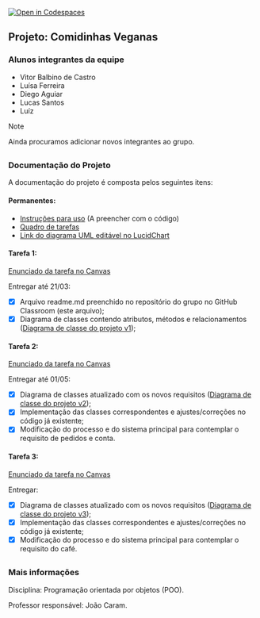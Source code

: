 [![Open in Codespaces](https://classroom.github.com/assets/launch-codespace-7f7980b617ed060a017424585567c406b6ee15c891e84e1186181d67ecf80aa0.svg)](https://classroom.github.com/open-in-codespaces?assignment_repo_id=14375566)
## Projeto: Comidinhas Veganas

### Alunos integrantes da equipe

* Vitor Balbino de Castro
* Luísa Ferreira
* Diego Aguiar
* Lucas Santos
* Luíz
  
<!-- Remover quando o grupo fechar -->
> [!NOTE] 
> Ainda procuramos adicionar novos integrantes ao grupo.


##
### Documentação do Projeto

<!-- Em links, usar %20 como [space] -->

A documentação do projeto é composta pelos seguintes itens: 

#### Permanentes:
 - [Instruções para uso](/docs/instrucoes.md) (A preencher com o código)
 - [Quadro de tarefas](/docs/Quadro%20de%20Tarefas.md)
 - [Link do diagrama UML editável no LucidChart](https://lucid.app/lucidchart/94972848-58fa-4b03-bff7-dd0a87cd62c6/edit?viewport_loc=-1023%2C181%2C6217%2C3057%2CHWEp-vi-RSFO&invitationId=inv_e6cc9689-d5f0-4115-aee7-e96d97c7c4e5)

#### Tarefa 1:
[Enunciado da tarefa no Canvas](https://pucminas.instructure.com/courses/188291/files/10877020?module_item_id=4179648) 

Entregar até 21/03:
- [x] Arquivo readme.md preenchido no repositório do grupo no GitHub Classroom (este arquivo);
- [x] Diagrama de classes contendo atributos, métodos e relacionamentos ([Diagrama de classe do projeto v1](/docs/Tarefa%201/Classe%20UML%20-%20Projeto%20Comidinhas%20Veganas%20-%20Tarefa%201.jpeg));

#### Tarefa 2:
[Enunciado da tarefa no Canvas](https://pucminas.instructure.com/courses/188291/files/11099855?module_item_id=4240815) 

Entregar até 01/05:
- [x] Diagrama de classes atualizado com os novos requisitos ([Diagrama de classe do projeto v2](docs/Tarefa%202/Classe%20UML%20-%20Projeto%20Comidinhas%20Veganas%20-%20Tarefa%202%20v01.jpeg));
- [x] Implementação das classes correspondentes e ajustes/correções no código já existente;
- [x] Modificação do processo e do sistema principal para contemplar o requisito de pedidos e conta.

#### Tarefa 3:
[Enunciado da tarefa no Canvas](https://pucminas.instructure.com/courses/188291/files/11509336?module_item_id=4339669) 

Entregar:
- [x] Diagrama de classes atualizado com os novos requisitos ([Diagrama de classe do projeto v3](docs/Tarefa%203/Classe%20UML%20-%20Projeto%20Comidinhas%20Veganas%20-%20Tarefa%203%20v01.jpeg));
- [X] Implementação das classes correspondentes e ajustes/correções no código já existente;
- [X] Modificação do processo e do sistema principal para contemplar o requisito do café.

##
### Mais informações
Disciplina: Programação orientada por objetos (POO).


Professor responsável: João Caram.
